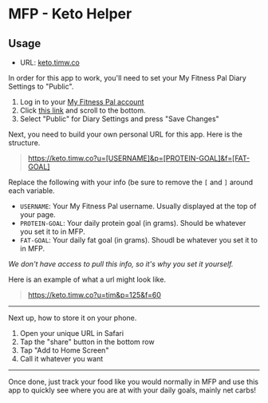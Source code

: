 # MFP - Keto Helper


## Usage

* URL: [keto.timw.co](https://keto.timw.co)

In order for this app to work, you'll need to set your My Fitness Pal Diary Settings to "Public".

1. Log in to your [My Fitness Pal account](https://myfitnesspal.com)
2. Click [this link](https://www.myfitnesspal.com/account/diary_settings) and scroll to the bottom.
3. Select "Public" for Diary Settings and press "Save Changes"

Next, you need to build your own personal URL for this app. Here is the structure.

> https://keto.timw.co?u=[USERNAME]&p=[PROTEIN-GOAL]&f=[FAT-GOAL]


Replace the following with your info (be sure to remove the `[` and `]` around each variable.

* `USERNAME`: Your My Fitness Pal username. Usually displayed at the top of your page.
* `PROTEIN-GOAL`: Your daily protein goal (in grams). Should be whatever you set it to in MFP.
* `FAT-GOAL`: Your daily fat goal (in grams). Shoudl be whatever you set it to in MFP.

_We don't have access to pull this info, so it's why you set it yourself._

Here is an example of what a url might look like.

> https://keto.timw.co?u=tim&p=125&f=60

---

Next up, how to store it on your phone.

1. Open your unique URL in Safari
2. Tap the "share" button in the bottom row
3. Tap "Add to Home Screen"
4. Call it whatever you want

---

Once done, just track your food like you would normally in MFP and use this app to quickly see where you are at with your daily goals, mainly net carbs!
